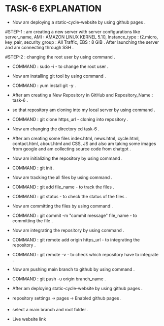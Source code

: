 # TASK-6 EXPLANATION 

- Now am deploying a static-cycle-website by using github pages .

#STEP-1 : am creating a new server with server configurations like server_name, AMI : AMAZON LINUX KERNEL 5.10, Instance_type : t2.micro, key_pair, security_group : All Traffic, EBS : 8 GIB . After launching the server and am connecting through SSH .

#STEP-2 : changing the root user by using command .

- COMMAND : sudo -i - to change the root user .

- Now am installing git tool by using command .

- COMMAND : yum install git -y .

- After am creating a New Repository in GitHub and Repository_Name : task-6 .

- so that repository am cloning into my local server by using command .

- COMMAND : git clone https_url - cloning into repository .

- Now am changing the directory   cd task-6 .

- After am creating some files index.html, news.html, cycle.html, contact.html, about.html and CSS, JS and also am taking some images from google and am collecting source code from chatgpt .

- Now am initializing the repository by using command .

- COMMAND : git init .

- Now am tracking the all files by using command .

- COMMAND : git add file_name - to track the files .

- COMMAND : git status - to check the status of the files .

- Now am committing the files by using command .

- COMMAND : git commit -m "commit message" file_name - to committing the file .

- Now am integrating the repository by using command .

- COMMAND : git remote add origin https_url - to integrating the repository .

- COMMAND : git remote -v - to check which repository have to integrate .

- Now am pushing main branch to github by using command .

- COMMAND : git push -u origin branch_name .

- After am deploying static-cycle-website by using github pages .

- repository settings 🡢 pages 🡢 Enabled github pages .

- select a main branch and root folder .

- Live website link 
